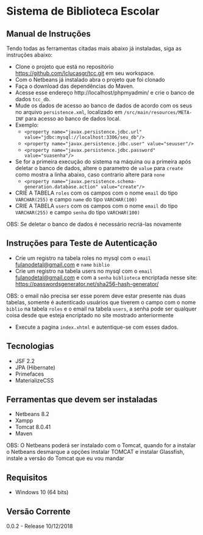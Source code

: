 # Sistema de Biblioteca Escolar

## Manual de Instruções
Tendo todas as ferramentas citadas mais abaixo já instaladas, siga as instruções abaixo:
- Clone o projeto que está no repositório https://github.com/lclucasgr/tcc.git em seu workspace.
- Com o Netbeans já instalado abra o projeto que foi clonado
- Faça o download das dependências do Maven.
- Acesse esse endereço http://localhost/phpmyadmin/ e crie o banco de dados `tcc_db`.
- Mude os dados de acesso ao banco de dados de acordo com os seus no arquivo `persistence.xml`, localizado em `/src/main/resources/META-INF` para acesso ao banco de dados local.
- Exemplo:
  - `<property name="javax.persistence.jdbc.url" value="jdbc:mysql://localhost:3306/seu_db"/>`
  - `<property name="javax.persistence.jdbc.user" value="seuuser"/>`
  - `<property name="javax.persistence.jdbc.password" value="suasenha"/>`
- Se for a primeira execução do sistema na máquina ou a primeira após deletar o banco de dados, altere o parametro de `value` para  `create` como mostra a linha abaixo, caso contrario altere para `none`
  - `<property name="javax.persistence.schema-generation.database.action" value="create"/>`
- CRIE A TABELA `roles` com os campos com o nome `email` do tipo `VARCHAR(255)` e campo `name` do tipo `VARCHAR(100)`
- CRIE A TABELA `users` com os campos com o nome `email` do tipo `VARCHAR(255)` e campo `senha` do tipo `VARCHAR(100)`

OBS: Se deletar o banco de dados é necessário recriá-las novamente

## Instruções para Teste de Autenticação
- Crie um registro na tabela roles no mysql com o `email` fulanodetal@gmail.com e `name` `biblio`
- Crie um registro na tabela users no mysql com o `email` fulanodetal@gmail.com e com a `senha` `biblioteca` encriptada nesse site: https://passwordsgenerator.net/sha256-hash-generator/

OBS: o email não precisa ser esse porem deve estar presente nas duas tabelas, somente é autenticado usuários que tiverem o campo com o nome `biblio` na tabela `roles` e o email na tabela `users`, a senha pode ser qualquer coisa desde que esteja encriptado no site mostrado anteriormente

- Execute a pagina `index.xhtml` e autentique-se com esses dados.

## Tecnologias
- JSF 2.2
- JPA (Hibernate)
- Primefaces
- MaterializeCSS

## Ferramentas que devem ser instaladas
- Netbeans 8.2
- Xampp
- Tomcat 8.0.41
- Maven

OBS: O Netbeans poderá ser instalado com o Tomcat, quando for a instalar o Netbeans desmarque a opções instalar TOMCAT e instalar Glassfish, instale a versão do Tomcat que eu vou mandar

## Requisitos 
- Windows 10 (64 bits)

## Versão Corrente
0.0.2 - Release 10/12/2018

